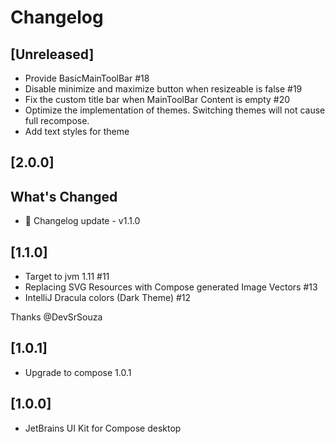 # Changelog

## [Unreleased]
- Provide BasicMainToolBar #18
- Disable minimize and maximize button when resizeable is false #19
- Fix the custom title bar when MainToolBar Content is empty #20
- Optimize the implementation of themes. Switching themes will not cause full recompose.
- Add text styles for theme

## [2.0.0]
## What's Changed
* :bookmark: Changelog update - v1.1.0

## [1.1.0]
- Target to jvm 1.11 #11
- Replacing SVG Resources with Compose generated Image Vectors #13
- IntelliJ Dracula colors (Dark Theme) #12

Thanks @DevSrSouza

## [1.0.1]
- Upgrade to compose 1.0.1

## [1.0.0]
- JetBrains UI Kit for Compose desktop